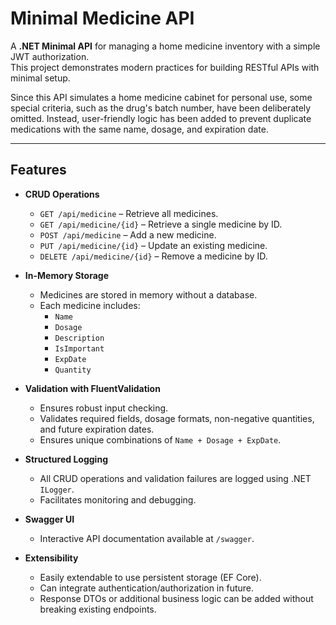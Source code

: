 # Minimal Medicine API

A **.NET Minimal API** for managing a home medicine inventory with a simple JWT authorization.  
This project demonstrates modern practices for building RESTful APIs with minimal setup.  

Since this API simulates a home medicine cabinet for personal use, some special criteria, such as the drug's batch number, have been deliberately omitted.
Instead, user-friendly logic has been added to prevent duplicate medications with the same name, dosage, and expiration date.

---

## Features

- **CRUD Operations**
  - `GET /api/medicine` – Retrieve all medicines.
  - `GET /api/medicine/{id}` – Retrieve a single medicine by ID.
  - `POST /api/medicine` – Add a new medicine.
  - `PUT /api/medicine/{id}` – Update an existing medicine.
  - `DELETE /api/medicine/{id}` – Remove a medicine by ID.

- **In-Memory Storage**
  - Medicines are stored in memory without a database.
  - Each medicine includes:
    - `Name`
    - `Dosage`
    - `Description`
    - `IsImportant`
    - `ExpDate`
    - `Quantity`

- **Validation with FluentValidation**
  - Ensures robust input checking.
  - Validates required fields, dosage formats, non-negative quantities, and future expiration dates.
  - Ensures unique combinations of `Name + Dosage + ExpDate`.

- **Structured Logging**
  - All CRUD operations and validation failures are logged using .NET `ILogger`.
  - Facilitates monitoring and debugging.

- **Swagger UI**
  - Interactive API documentation available at `/swagger`.

- **Extensibility**
  - Easily extendable to use persistent storage (EF Core).
  - Can integrate authentication/authorization in future.
  - Response DTOs or additional business logic can be added without breaking existing endpoints.

